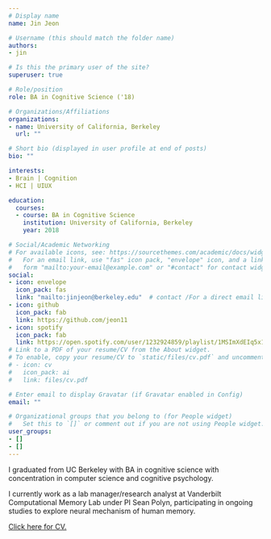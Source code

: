 ```yaml
---
# Display name
name: Jin Jeon

# Username (this should match the folder name)
authors:
- jin

# Is this the primary user of the site?
superuser: true

# Role/position
role: BA in Cognitive Science ('18)

# Organizations/Affiliations
organizations:
- name: University of California, Berkeley
  url: ""

# Short bio (displayed in user profile at end of posts)
bio: ""

interests:
- Brain | Cognition
- HCI | UIUX

education:
  courses:
  - course: BA in Cognitive Science
    institution: University of California, Berkeley
    year: 2018

# Social/Academic Networking
# For available icons, see: https://sourcethemes.com/academic/docs/widgets/#icons
#   For an email link, use "fas" icon pack, "envelope" icon, and a link in the
#   form "mailto:your-email@example.com" or "#contact" for contact widget.
social:
- icon: envelope
  icon_pack: fas
  link: "mailto:jinjeon@berkeley.edu"  # contact /For a direct email link, use "mailto:test@example.org".
- icon: github
  icon_pack: fab
  link: https://github.com/jeon11
- icon: spotify
  icon_pack: fab
  link: https://open.spotify.com/user/1232924859/playlist/1MSImXdEIq5x1iqXRJurjZ
# Link to a PDF of your resume/CV from the About widget.
# To enable, copy your resume/CV to `static/files/cv.pdf` and uncomment the lines below.  
# - icon: cv
#   icon_pack: ai
#   link: files/cv.pdf

# Enter email to display Gravatar (if Gravatar enabled in Config)
email: ""

# Organizational groups that you belong to (for People widget)
#   Set this to `[]` or comment out if you are not using People widget.  
user_groups:
- []
- []
---
```


I graduated from UC Berkeley with BA in cognitive science with concentration in computer science and cognitive psychology.

I currently work as a lab manager/research analyst at Vanderbilt Computational Memory Lab under PI Sean Polyn, participating in ongoing studies to explore neural mechanism of human memory.

<!-- Just as cameras were first invented based on our visual system, I believe cognitive science and current endeavors in artificial intelligence are studies that attempt to imitate the human brain, and ultimately better understand human cognition. -->

<a href="https://drive.google.com/file/d/0B9S8oX9rcjjjMDY3ZlVxczlReVk/view?usp=sharing" target="_blank">Click here for CV.</a>
